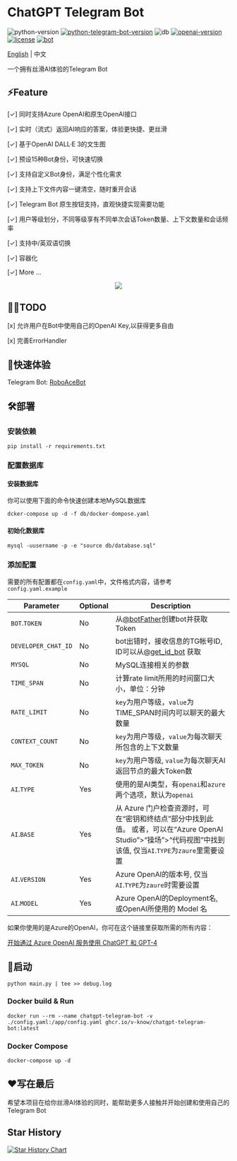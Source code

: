 # ChatGPT Telegram Bot

![python-version](https://img.shields.io/badge/python-3.9+-blue.svg)
[![python-telegram-bot-version](https://img.shields.io/badge/PythonTelegramBot-20.3+-critical.svg)](https://github.com/python-telegram-bot/python-telegram-bot/releases/tag/v20.3)
![db](https://img.shields.io/badge/db-MySQL8-ff69b4.svg)
[![openai-version](https://img.shields.io/badge/openai-1.19.0-orange.svg)](https://openai.com/)
[![license](https://img.shields.io/badge/License-MIT-brightgreen.svg)](LICENSE)
[![bot](https://img.shields.io/badge/TelegramBot-@RoboAceBot-blueviolet.svg)](https://t.me/RoboAceBot)

[English](README.md) | 中文

一个拥有丝滑AI体验的Telegram Bot

## ⚡Feature

[✓] 同时支持Azure OpenAI和原生OpenAI接口

[✓] 实时（流式）返回AI响应的答案，体验更快捷、更丝滑

[✓] 基于OpenAI DALL·E 3的文生图

[✓] 预设15种Bot身份，可快速切换

[✓] 支持自定义Bot身份，满足个性化需求

[✓] 支持上下文件内容一键清空，随时重开会话

[✓] Telegram Bot 原生按钮支持，直观快捷实现需要功能

[✓] 用户等级划分，不同等级享有不同单次会话Token数量、上下文数量和会话频率

[✓] 支持中/英双语切换

[✓] 容器化

[✓] More ...

<p align="center">
  <img src="https://media.giphy.com/media/gqKOf9LOL6xYK1Bmbv/giphy.gif" />
</p> 

## 👨‍💻TODO

[x] 允许用户在Bot中使用自己的OpenAI Key,以获得更多自由

[x] 完善ErrorHandler

## 🤖快速体验

Telegram Bot: [RoboAceBot](https://t.me/RoboAceBot)

## 🛠️部署

### 安装依赖

```shell
pip install -r requirements.txt
```

### 配置数据库

#### 安装数据库

你可以使用下面的命令快速创建本地MySQL数据库

```shell
dcker-compose up -d -f db/docker-dompose.yaml
```

#### 初始化数据库

```shell
mysql -uusername -p -e "source db/database.sql"
```

### 添加配置

需要的所有配置都在`config.yaml`中，文件格式内容，请参考`config.yaml.example`

| Parameter           | Optional | Description                                                                                                |
|---------------------|----------|------------------------------------------------------------------------------------------------------------|
| `BOT`.`TOKEN`       | No       | 从[@botFather](https://t.me/BotFather)创建bot并获取Token                                                         |
| `DEVELOPER_CHAT_ID` | No       | bot出错时，接收信息的TG帐号ID, ID可以从[@get_id_bot](https://t.me/get_id_bot) 获取                                         |
| `MYSQL`             | No       | MySQL连接相关的参数                                                                                               |
| `TIME_SPAN`         | No       | 计算rate limit所用的时间窗口大小，单位：分钟                                                                                |
| `RATE_LIMIT`        | No       | `key`为用户等级，`value`为TIME_SPAN时间内可以聊天的最大数量                                                                   |
| `CONTEXT_COUNT`     | No       | `key`为用户等级，`value`为每次聊天所包含的上下文数量                                                                           |
| `MAX_TOKEN`         | No       | `key`为用户等级, `value`为每次聊天AI返回节点的最大Token数                                                                    |
| `AI`.`TYPE`         | Yes      | 使用的是AI类型，有`openai`和`azure`两个选项，默认为`openai`                                                                 |                           
| `AI`.`BASE`         | Yes      | 从 Azure 门户检查资源时，可在“密钥和终结点”部分中找到此值。 或者，可以在“Azure OpenAI Studio”>“操场”>“代码视图”中找到该值, 仅当`AI`.`TYPE`为`zaure`里需要设置 |
| `AI`.`VERSION`      | Yes      | Azure OpenAI的版本号, 仅当`AI`.`TYPE`为`zaure`时需要设置                                                               |
| `AI`.`MODEL`        | Yes      | Azure OpenAI的Deployment名, 或OpenAI所使用的 Model 名                               |

如果你使用的是Azure的OpenAI，你可在这个链接里获取所需的所有内容：

[开始通过 Azure OpenAI 服务使用 ChatGPT 和 GPT-4](https://learn.microsoft.com/zh-cn/azure/cognitive-services/openai/chatgpt-quickstart?pivots=programming-language-python&tabs=command-line)

## 🚀启动

```shell
python main.py | tee >> debug.log
```

### Docker build & Run

```shell
docker run --rm --name chatgpt-telegram-bot -v ./config.yaml:/app/config.yaml ghcr.io/v-know/chatgpt-telegram-bot:latest
```

### Docker Compose

```shell
docker-compose up -d
```
## ❤️写在最后

希望本项目在给你丝滑AI体验的同时，能帮助更多人接触并开始创建和使用自己的Telegram Bot

## Star History

[![Star History Chart](https://api.star-history.com/svg?repos=v-know/chatgpt-telegram-bot&type=Date)](https://star-history.com/#v-know/chatgpt-telegram-bot&Date)